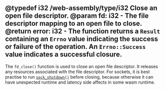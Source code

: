 @typedef i32 /web-assembly/type/i32
Close an open file descriptor.
@param fd: i32 - The file descriptor mapping to an open file to close.
@return error: i32 - The function returns a `Result` containing an `Errno` value indicating the success or failure of the operation. An `Errno::Success` value indicates a successful closure.
---
The `fd_close()` function is used to close an open file descriptor. It releases any resources associated with the file descriptor.
For sockets, it is best practise to run [`sock_shutdown()`](/wasi/sock_shutdown) before closing, because otherwise it can have unexpected runtime and latency side affects in some wasm runtime.